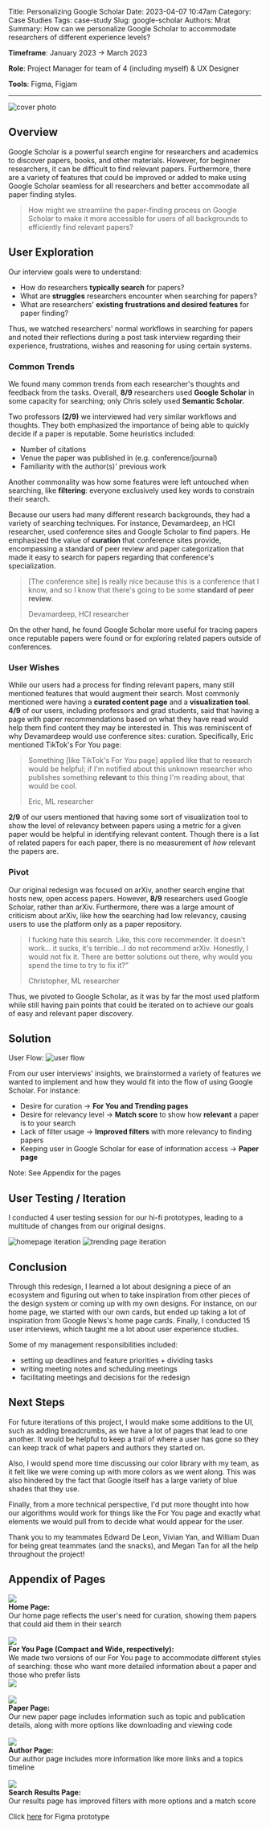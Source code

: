 Title: Personalizing Google Scholar
Date: 2023-04-07 10:47am
Category: Case Studies
Tags: case-study
Slug: google-scholar
Authors: Mrat
Summary: How can we personalize Google Scholar to accommodate researchers of different experience levels?

**Timeframe**: January 2023 → March 2023

**Role**: Project Manager for team of 4 (including myself) & UX Designer

**Tools**: Figma, Figjam

---

![cover photo]({attach}/images/googlescholar/covercrop.png)

## **Overview**

Google Scholar is a powerful search engine for researchers and academics to discover papers, books, and other materials. However, for beginner researchers, it can be difficult to find relevant papers. Furthermore, there are a variety of features that could be improved or added to make using Google Scholar seamless for all researchers and better accommodate all paper finding styles.

> How might we streamline the paper-finding process on Google Scholar to make it more accessible for users of all backgrounds to efficiently find relevant papers?


## User Exploration

Our interview goals were to understand: 

- How do researchers **typically search** for papers?
- What are **struggles** researchers encounter when searching for papers?
- What are researchers' **existing frustrations and desired features** for paper finding?

Thus, we watched researchers' normal workflows in searching for papers and noted their reflections during a post task interview regarding their experience, frustrations, wishes and reasoning for using certain systems.

### Common Trends

We found many common trends from each researcher's thoughts and feedback from the tasks. Overall, **8/9** researchers used **Google Scholar** in some capacity for searching; only Chris solely used **Semantic Scholar.** 

Two professors **(2/9)** we interviewed had very similar workflows and thoughts. They both emphasized the importance of being able to quickly decide if a paper is reputable. Some heuristics included:

- Number of citations
- Venue the paper was published in (e.g. conference/journal)
- Familiarity with the author(s)' previous work

Another commonality was how some features were left untouched when searching, like **filtering**: everyone exclusively used key words to constrain their search. 

Because our users had many different research backgrounds, they had a variety of searching techniques. For instance, Devamardeep, an HCI researcher, used conference sites and Google Scholar to find papers. He emphasized the value of **curation** that conference sites provide, encompassing a standard of peer review and paper categorization that made it easy to search for papers regarding that conference's specialization. 

> [The conference site] is really nice because this is a conference that I know, and so I know that there's going to be some **standard of peer review**.
> 
> Devamardeep, HCI researcher

On the other hand, he found Google Scholar more useful for tracing papers once reputable papers were found or for exploring related papers outside of conferences.

### User Wishes

While our users had a process for finding relevant papers, many still mentioned features that would augment their search. 
Most commonly mentioned were having a **curated content page** and a **visualization tool**. **4/9** of our users, including professors and grad students, said that having a page with paper recommendations based on what they have read would help them find content they may be interested in. This was reminiscent of why Devamardeep would use conference sites: curation. Specifically, Eric mentioned TikTok's For You page:

> Something [like TikTok's For You page] applied like that to research would be helpful; if I'm notified about this unknown researcher who publishes something **relevant** to this thing I'm reading about, that would be cool.
>
> Eric, ML researcher

**2/9** of our users mentioned that having some sort of visualization tool to show the level of relevancy between papers using a metric for a given paper would be helpful in identifying relevant content. Though there is a list of related papers for each paper, there is no measurement of *how* relevant the papers are.

### Pivot

Our original redesign was focused on arXiv, another search engine that hosts new, open access papers. However, **8/9** researchers used Google Scholar, rather than arXiv. Furthermore, there was a large amount of criticism about arXiv, like how the searching had low relevancy, causing users to use the platform only as a paper repository.

> I fucking hate this search. Like, this core recommender. It doesn't work… it sucks, it's terrible…I do not recommend arXiv. Honestly, I would not fix it. There are better solutions out there, why would you spend the time to try to fix it?” 
> 
> Christopher, ML researcher

Thus, we pivoted to Google Scholar, as it was by far the most used platform while still having pain points that could be iterated on to achieve our goals of easy and relevant paper discovery.

## Solution

User Flow:
![user flow]({attach}/images/googlescholar/userflow.png)

From our user interviews' insights, we brainstormed a variety of features we wanted to implement and how they would fit into the flow of using Google Scholar. For instance: 

- Desire for curation → **For You and Trending pages**
- Desire for relevancy level → **Match score** to show how **relevant** a paper is to your search
- Lack of filter usage → **Improved filters** with more relevancy to finding papers
- Keeping user in Google Scholar for ease of information access → **Paper page**

Note: See Appendix for the pages

## User Testing / Iteration

I conducted 4 user testing session for our hi-fi prototypes, leading to a multitude of changes from our original designs.

![homepage iteration]({attach}/images/googlescholar/homepage_itr.png)
![trending page iteration]({attach}/images/googlescholar/trending_itr.png)

## **Conclusion**

Through this redesign, I learned a lot about designing a piece of an ecosystem and figuring out when to take inspiration from other pieces of the design system or coming up with my own designs. For instance, on our home page, we started with our own cards, but ended up taking a lot of inspiration from Google News's home page cards. Finally, I conducted 15 user interviews, which taught me a lot about user experience studies. 

Some of my management responsibilities included:

- setting up deadlines and feature priorities + dividing tasks
- writing meeting notes and scheduling meetings
- facilitating meetings and decisions for the redesign

## Next Steps

For future iterations of this project, I would make some additions to the UI, such as adding breadcrumbs, as we have a lot of pages that lead to one another. It would be helpful to keep a trail of where a user has gone so they can keep track of what papers and authors they started on. 

Also, I would spend more time discussing our color library with my team, as it felt like we were coming up with more colors as we went along. This was also hindered by the fact that Google itself has a large variety of blue shades that they use. 

Finally, from a more technical perspective, I'd put more thought into how our algorithms would work for things like the For You page and exactly what elements we would pull from to decide what would appear for the user. 

Thank you to my teammates Edward De Leon, Vivian Yan, and William Duan for being great teammates (and the snacks), and Megan Tan for all the help throughout the project! 

## Appendix of Pages

<!-- additional options (tho dont think necessary): for each of start/end/center:
  items-<value> - vertically align items at "start" (top) / center / end
  justify-<value> - horizontally align items at "start" (left) / center / end
-->

<div class="row">
  <div class="col col--9">
    <img src="{attach}/images/googlescholar/homepage.png#no-shadow"/>
  </div>
  <div class="col">
    <b> Home Page: </b>
    <br>
    Our home page reflects the user's need for curation, showing them papers that could aid them in their search 
  </div>
</div>

<br>

<div class="row">
  <div class="col col--9">
    <img src="{attach}/images/googlescholar/foryou_compact.png#no-shadow"/>
  </div>
  <div class="col">
    <b> For You Page (Compact and Wide, respectively): </b>
    <br>
    We made two versions of our For You page to accommodate different styles of searching: those who want more detailed information about a paper and those who prefer lists
  </div>
</div>

<div class="row">
  <div class="col col--9">
    <img src="{attach}/images/googlescholar/foryou.png#no-shadow"/>
  </div>
</div>

<br>

<div class="row">
  <div class="col col--9">
    <img src="{attach}/images/googlescholar/paperpg.png#no-shadow"/>
  </div>
  <div class="col">
    <b> Paper Page: </b>
    <br>
    Our new paper page includes information such as topic and publication details, along with more options like downloading and viewing code
  </div>
</div>

<br>

<div class="row">
  <div class="col col--9">
    <img src="{attach}/images/googlescholar/authorpg.png#no-shadow"/>
  </div>
  <div class="col">
    <b> Author Page: </b>
    <br>
    Our author page includes more information like more links and a topics timeline 
  </div>
</div>

<br>

<div class="row">
  <div class="col col--9">
    <img src="{attach}/images/googlescholar/results.png#no-shadow"/>
  </div>
  <div class="col">
    <b> Search Results Page: </b>
    <br>
    Our results page has improved filters with more options and a match score
  </div>
</div>

Click [here](https://www.figma.com/proto/yXgV7TTxNF0QPt62dNcziq/wireframes%2Fprototypes?type=design&node-id=507-9227&t=wRHlSCStL164tvuW-1&scaling=min-zoom&page-id=1%3A3&starting-point-node-id=94%3A1995&mode=design) for Figma prototype
